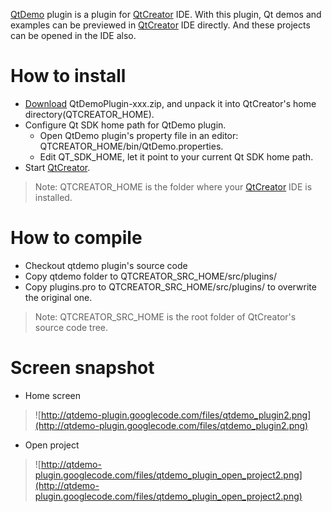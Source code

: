 [QtDemo](http://doc.trolltech.com/4.6/qtdemo.html) plugin is a plugin for [QtCreator](http://qt.nokia.com/products/developer-tools) IDE. With this plugin, Qt demos and examples can be previewed in [QtCreator](http://qt.nokia.com/products/developer-tools) IDE directly. And these projects can be opened in the IDE also.

# How to install #

  * [Download](http://code.google.com/p/qtdemo-plugin/downloads/list) QtDemoPlugin-xxx.zip, and unpack it into QtCreator's home directory(QTCREATOR\_HOME).
  * Configure Qt SDK home path for QtDemo plugin.
    * Open QtDemo plugin's property file in an editor:   QTCREATOR\_HOME/bin/QtDemo.properties.
    * Edit QT\_SDK\_HOME, let it point to your current Qt SDK home path.
  * Start [QtCreator](http://qt.nokia.com/products/developer-tools).

> Note: QTCREATOR\_HOME is the folder where your [QtCreator](http://qt.nokia.com/products/developer-tools) IDE is installed.

# How to compile #

  * Checkout qtdemo plugin's source code
  * Copy qtdemo folder to QTCREATOR\_SRC\_HOME/src/plugins/
  * Copy plugins.pro to QTCREATOR\_SRC\_HOME/src/plugins/ to overwrite the original one.

> Note: QTCREATOR\_SRC\_HOME is the root folder of QtCreator's source code tree.

# Screen snapshot #

  * Home screen

> ![http://qtdemo-plugin.googlecode.com/files/qtdemo_plugin2.png](http://qtdemo-plugin.googlecode.com/files/qtdemo_plugin2.png)

  * Open project

> ![http://qtdemo-plugin.googlecode.com/files/qtdemo_plugin_open_project2.png](http://qtdemo-plugin.googlecode.com/files/qtdemo_plugin_open_project2.png)